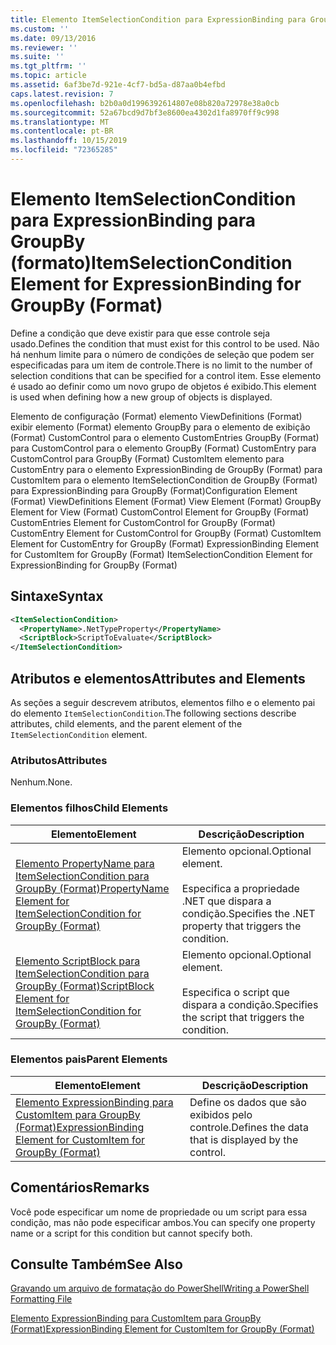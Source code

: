 ```yaml
---
title: Elemento ItemSelectionCondition para ExpressionBinding para GroupBy (Format) | Microsoft Docs
ms.custom: ''
ms.date: 09/13/2016
ms.reviewer: ''
ms.suite: ''
ms.tgt_pltfrm: ''
ms.topic: article
ms.assetid: 6af3be7d-921e-4cf7-bd5a-d87aa0b4efbd
caps.latest.revision: 7
ms.openlocfilehash: b2b0a0d1996392614807e08b820a72978e38a0cb
ms.sourcegitcommit: 52a67bcd9d7bf3e8600ea4302d1fa8970ff9c998
ms.translationtype: MT
ms.contentlocale: pt-BR
ms.lasthandoff: 10/15/2019
ms.locfileid: "72365285"
---
```

# <a name="itemselectioncondition-element-for-expressionbinding-for-groupby-format"></a><span data-ttu-id="58489-102">Elemento ItemSelectionCondition para ExpressionBinding para GroupBy (formato)</span><span class="sxs-lookup"><span data-stu-id="58489-102">ItemSelectionCondition Element for ExpressionBinding for GroupBy (Format)</span></span>

<span data-ttu-id="58489-103">Define a condição que deve existir para que esse controle seja usado.</span><span class="sxs-lookup"><span data-stu-id="58489-103">Defines the condition that must exist for this control to be used.</span></span> <span data-ttu-id="58489-104">Não há nenhum limite para o número de condições de seleção que podem ser especificadas para um item de controle.</span><span class="sxs-lookup"><span data-stu-id="58489-104">There is no limit to the number of selection conditions that can be specified for a control item.</span></span> <span data-ttu-id="58489-105">Esse elemento é usado ao definir como um novo grupo de objetos é exibido.</span><span class="sxs-lookup"><span data-stu-id="58489-105">This element is used when defining how a new group of objects is displayed.</span></span>

<span data-ttu-id="58489-106">Elemento de configuração (Format) elemento ViewDefinitions (Format) exibir elemento (Format) elemento GroupBy para o elemento de exibição (Format) CustomControl para o elemento CustomEntries GroupBy (Format) para CustomControl para o elemento GroupBy (Format) CustomEntry para CustomControl para GroupBy (Format) CustomItem elemento para CustomEntry para o elemento ExpressionBinding de GroupBy (Format) para CustomItem para o elemento ItemSelectionCondition de GroupBy (Format) para ExpressionBinding para GroupBy (Format)</span><span class="sxs-lookup"><span data-stu-id="58489-106">Configuration Element (Format) ViewDefinitions Element (Format) View Element (Format) GroupBy Element for View (Format) CustomControl Element for GroupBy (Format) CustomEntries Element for CustomControl for GroupBy (Format) CustomEntry Element for CustomControl for GroupBy (Format) CustomItem Element for CustomEntry for GroupBy (Format) ExpressionBinding Element for CustomItem for GroupBy (Format) ItemSelectionCondition Element for ExpressionBinding for GroupBy (Format)</span></span>

## <a name="syntax"></a><span data-ttu-id="58489-107">Sintaxe</span><span class="sxs-lookup"><span data-stu-id="58489-107">Syntax</span></span>

```xml
<ItemSelectionCondition>
  <PropertyName>.NetTypeProperty</PropertyName>
  <ScriptBlock>ScriptToEvaluate</ScriptBlock>
</ItemSelectionCondition>
```

## <a name="attributes-and-elements"></a><span data-ttu-id="58489-108">Atributos e elementos</span><span class="sxs-lookup"><span data-stu-id="58489-108">Attributes and Elements</span></span>

<span data-ttu-id="58489-109">As seções a seguir descrevem atributos, elementos filho e o elemento pai do elemento `ItemSelectionCondition`.</span><span class="sxs-lookup"><span data-stu-id="58489-109">The following sections describe attributes, child elements, and the parent element of the `ItemSelectionCondition` element.</span></span>

### <a name="attributes"></a><span data-ttu-id="58489-110">Atributos</span><span class="sxs-lookup"><span data-stu-id="58489-110">Attributes</span></span>

<span data-ttu-id="58489-111">Nenhum.</span><span class="sxs-lookup"><span data-stu-id="58489-111">None.</span></span>

### <a name="child-elements"></a><span data-ttu-id="58489-112">Elementos filhos</span><span class="sxs-lookup"><span data-stu-id="58489-112">Child Elements</span></span>

|<span data-ttu-id="58489-113">Elemento</span><span class="sxs-lookup"><span data-stu-id="58489-113">Element</span></span>|<span data-ttu-id="58489-114">Descrição</span><span class="sxs-lookup"><span data-stu-id="58489-114">Description</span></span>|
|-------------|-----------------|
|[<span data-ttu-id="58489-115">Elemento PropertyName para ItemSelectionCondition para GroupBy (Format)</span><span class="sxs-lookup"><span data-stu-id="58489-115">PropertyName Element for ItemSelectionCondition for GroupBy (Format)</span></span>](./propertyname-element-for-itemselectioncondition-for-groupby-format.md)|<span data-ttu-id="58489-116">Elemento opcional.</span><span class="sxs-lookup"><span data-stu-id="58489-116">Optional element.</span></span><br /><br /> <span data-ttu-id="58489-117">Especifica a propriedade .NET que dispara a condição.</span><span class="sxs-lookup"><span data-stu-id="58489-117">Specifies the .NET property that triggers the condition.</span></span>|
|[<span data-ttu-id="58489-118">Elemento ScriptBlock para ItemSelectionCondition para GroupBy (Format)</span><span class="sxs-lookup"><span data-stu-id="58489-118">ScriptBlock Element for ItemSelectionCondition for GroupBy (Format)</span></span>](./scriptblock-element-for-itemselectioncondition-for-groupby-format.md)|<span data-ttu-id="58489-119">Elemento opcional.</span><span class="sxs-lookup"><span data-stu-id="58489-119">Optional element.</span></span><br /><br /> <span data-ttu-id="58489-120">Especifica o script que dispara a condição.</span><span class="sxs-lookup"><span data-stu-id="58489-120">Specifies the script that triggers the condition.</span></span>|

### <a name="parent-elements"></a><span data-ttu-id="58489-121">Elementos pais</span><span class="sxs-lookup"><span data-stu-id="58489-121">Parent Elements</span></span>

|<span data-ttu-id="58489-122">Elemento</span><span class="sxs-lookup"><span data-stu-id="58489-122">Element</span></span>|<span data-ttu-id="58489-123">Descrição</span><span class="sxs-lookup"><span data-stu-id="58489-123">Description</span></span>|
|-------------|-----------------|
|[<span data-ttu-id="58489-124">Elemento ExpressionBinding para CustomItem para GroupBy (Format)</span><span class="sxs-lookup"><span data-stu-id="58489-124">ExpressionBinding Element for CustomItem for GroupBy (Format)</span></span>](./expressionbinding-element-for-customitem-for-groupby-format.md)|<span data-ttu-id="58489-125">Define os dados que são exibidos pelo controle.</span><span class="sxs-lookup"><span data-stu-id="58489-125">Defines the data that is displayed by the control.</span></span>|

## <a name="remarks"></a><span data-ttu-id="58489-126">Comentários</span><span class="sxs-lookup"><span data-stu-id="58489-126">Remarks</span></span>

<span data-ttu-id="58489-127">Você pode especificar um nome de propriedade ou um script para essa condição, mas não pode especificar ambos.</span><span class="sxs-lookup"><span data-stu-id="58489-127">You can specify one property name or a script for this condition but cannot specify both.</span></span>

## <a name="see-also"></a><span data-ttu-id="58489-128">Consulte Também</span><span class="sxs-lookup"><span data-stu-id="58489-128">See Also</span></span>

[<span data-ttu-id="58489-129">Gravando um arquivo de formatação do PowerShell</span><span class="sxs-lookup"><span data-stu-id="58489-129">Writing a PowerShell Formatting File</span></span>](./writing-a-powershell-formatting-file.md)

[<span data-ttu-id="58489-130">Elemento ExpressionBinding para CustomItem para GroupBy (Format)</span><span class="sxs-lookup"><span data-stu-id="58489-130">ExpressionBinding Element for CustomItem for GroupBy (Format)</span></span>](./expressionbinding-element-for-customitem-for-groupby-format.md)
